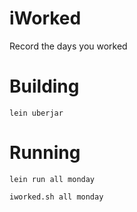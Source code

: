 # iWorked

Record the days you worked

# Building

```
lein uberjar
```

# Running

```
lein run all monday

iworked.sh all monday
```